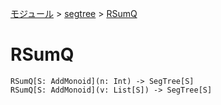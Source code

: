 [モジュール](../index.md) > [segtree](./index.md) > [RSumQ]()

# RSumQ

```
RSumQ[S: AddMonoid](n: Int) -> SegTree[S]
RSumQ[S: AddMonoid](v: List[S]) -> SegTree[S]
```
